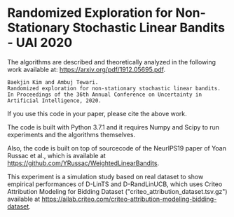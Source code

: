 # Randomized Exploration for Non-Stationary Stochastic Linear Bandits - UAI 2020

The algorithms are described and theoretically analyzed in the following work available at: https://arxiv.org/pdf/1912.05695.pdf. 
```
Baekjin Kim and Ambuj Tewari. 
Randomized exploration for non-stationary stochastic linear bandits. 
In Proceedings of the 36th Annual Conference on Uncertainty in Artificial Intelligence, 2020.
```

If you use this code in your paper, please cite the above work.

The code is built with Python 3.7.1 and it requires Numpy and Scipy to run experiments and the algorithms themselves. 

Also, the code is built on top of sourcecode of the NeurIPS19 paper of Yoan Russac et al., which is available at https://github.com/YRussac/WeightedLinearBandits.

This experiment is a simulation study based on real dataset to show empirical performances of D-LinTS and D-RandLinUCB, which uses Criteo Attribution Modeling for Bidding Dataset ("criteo_attribution_dataset.tsv.gz") available at https://ailab.criteo.com/criteo-attribution-modeling-bidding-dataset.
